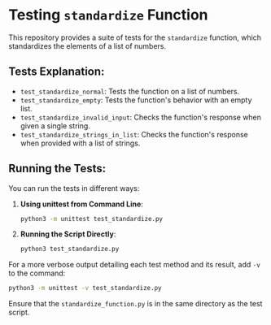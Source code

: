 # Testing `standardize` Function

This repository provides a suite of tests for the `standardize` function, which standardizes the elements of a list of numbers.

## Tests Explanation:

- `test_standardize_normal`: Tests the function on a list of numbers.
- `test_standardize_empty`: Tests the function's behavior with an empty list.
- `test_standardize_invalid_input`: Checks the function's response when given a single string.
- `test_standardize_strings_in_list`: Checks the function's response when provided with a list of strings.

## Running the Tests:

You can run the tests in different ways:

1. **Using unittest from Command Line**:
   ```bash
   python3 -m unittest test_standardize.py
   ```

2. **Running the Script Directly**:
   ```bash
   python3 test_standardize.py
   ```

For a more verbose output detailing each test method and its result, add `-v` to the command:
   ```bash
   python3 -m unittest -v test_standardize.py
   ```

Ensure that the `standardize_function.py` is in the same directory as the test script.